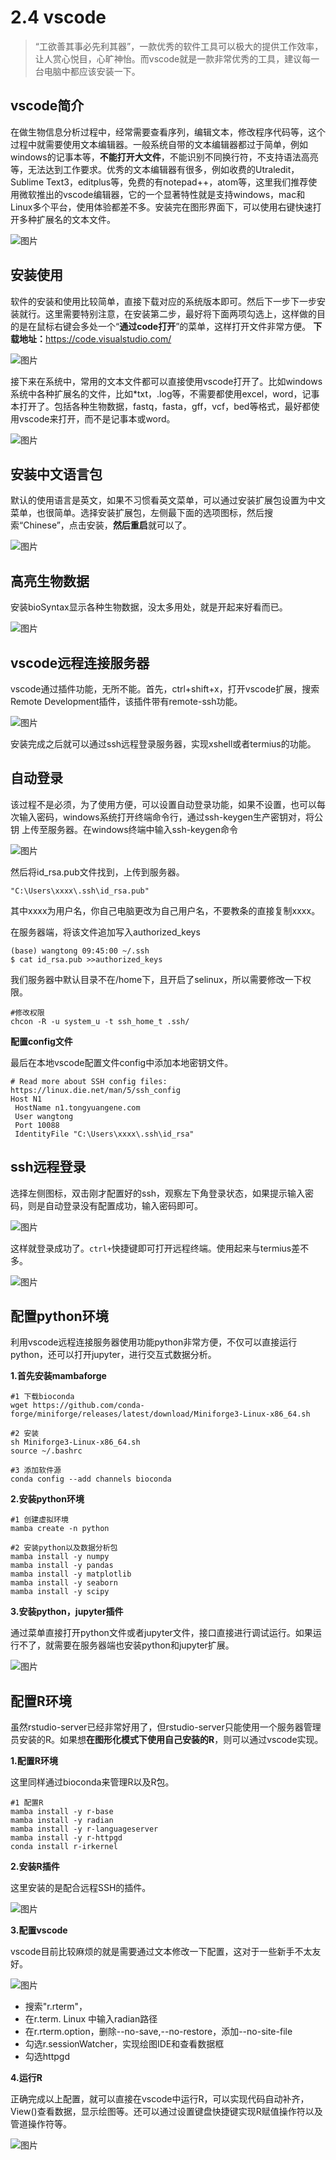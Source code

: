 # 2.4 vscode

> “工欲善其事必先利其器”，一款优秀的软件工具可以极大的提供工作效率，让人赏心悦目，心旷神怡。而vscode就是一款非常优秀的工具，建议每一台电脑中都应该安装一下。

##  vscode简介

在做生物信息分析过程中，经常需要查看序列，编辑文本，修改程序代码等，这个过程中就需要使用文本编辑器。一般系统自带的文本编辑器都过于简单，例如windows的记事本等，**不能打开大文件**，不能识别不同换行符，不支持语法高亮等，无法达到工作要求。优秀的文本编辑器有很多，例如收费的Utraledit，Sublime Text3，editplus等，免费的有notepad++，atom等，这里我们推荐使用微软推出的vscode编辑器，它的一个显著特性就是支持windows，mac和Linux多个平台，使用体验都差不多。安装完在图形界面下，可以使用右键快速打开多种扩展名的文本文件。

![图片](./a4.assets/640.jpeg)

## 安装使用

软件的安装和使用比较简单，直接下载对应的系统版本即可。然后下一步下一步安装就行。这里需要特别注意，在安装第二步，最好将下面两项勾选上，这样做的目的是在鼠标右键会多处一个“**通过code打开**”的菜单，这样打开文件非常方便。
**下载地址：**<https://code.visualstudio.com/>

![图片](./a4.assets/640-1708302410637-24.png)


接下来在系统中，常用的文本文件都可以直接使用vscode打开了。比如windows系统中各种扩展名的文件，比如*txt，.log等，不需要都使用excel，word，记事本打开了。包括各种生物数据，fastq，fasta，gff，vcf，bed等格式，最好都使用vscode来打开，而不是记事本或word。

![图片](./a4.assets/640-1708302410637-25.jpeg)


## 安装中文语言包

默认的使用语言是英文，如果不习惯看英文菜单，可以通过安装扩展包设置为中文菜单，也很简单。选择安装扩展包，左侧最下面的选项图标，然后搜索“Chinese”，点击安装，**然后重启**就可以了。

![图片](./a4.assets/640-1708302410637-26.png)

## 高亮生物数据

安装bioSyntax显示各种生物数据，没太多用处，就是开起来好看而已。

![图片](./a4.assets/640-1708302410637-27.jpeg)



## vscode远程连接服务器

vscode通过插件功能，无所不能。首先，ctrl+shift+x，打开vscode扩展，搜索Remote Development插件，该插件带有remote-ssh功能。


![图片](./a4.assets/640-1708302631056-38.png)

安装完成之后就可以通过ssh远程登录服务器，实现xshell或者termius的功能。


## 自动登录

该过程不是必须，为了使用方便，可以设置自动登录功能，如果不设置，也可以每次输入密码，windows系统打开终端命令行，通过ssh-keygen生产密钥对，将公钥 上传至服务器。在windows终端中输入ssh-keygen命令

![图片](./a4.assets/640-1708302631056-39.png)

然后将id_rsa.pub文件找到，上传到服务器。

```shell
"C:\Users\xxxx\.ssh\id_rsa.pub"
```

其中xxxx为用户名，你自己电脑更改为自己用户名，不要教条的直接复制xxxx。

在服务器端，将该文件追加写入authorized_keys

```shell
(base) wangtong 09:45:00 ~/.ssh
$ cat id_rsa.pub >>authorized_keys
```

我们服务器中默认目录不在/home下，且开启了selinux，所以需要修改一下权限。

```shell
#修改权限
chcon -R -u system_u -t ssh_home_t .ssh/
```

**配置config文件**

最后在本地vscode配置文件config中添加本地密钥文件。

```shell
# Read more about SSH config files: https://linux.die.net/man/5/ssh_config
Host N1
 HostName n1.tongyuangene.com
 User wangtong
 Port 10088
 IdentityFile "C:\Users\xxxx\.ssh\id_rsa"
```

## ssh远程登录

选择左侧图标，双击刚才配置好的ssh，观察左下角登录状态，如果提示输入密码，则是自动登录没有配置成功，输入密码即可。

![图片](./a4.assets/640-1708302631056-40.png)

这样就登录成功了。`ctrl+`快捷键即可打开远程终端。使用起来与termius差不多。

![图片](./a4.assets/640-1708302631056-41.jpeg)

## 配置python环境


利用vscode远程连接服务器使用功能python非常方便，不仅可以直接运行python，还可以打开jupyter，进行交互式数据分析。

**1.首先安装mambaforge**

```shell
#1 下载bioconda
wget https://github.com/conda-forge/miniforge/releases/latest/download/Miniforge3-Linux-x86_64.sh

#2 安装
sh Miniforge3-Linux-x86_64.sh
source ~/.bashrc

#3 添加软件源
conda config --add channels bioconda 
```

**2.安装python环境**

```shell
#1 创建虚拟环境
mamba create -n python 

#2 安装python以及数据分析包
mamba install -y numpy
mamba install -y pandas
mamba install -y matplotlib
mamba install -y seaborn
mamba install -y scipy
```

**3.安装python，jupyter插件**

通过菜单直接打开python文件或者jupyter文件，接口直接进行调试运行。如果运行不了，就需要在服务器端也安装python和jupyter扩展。

![图片](./a4.assets/640-1708302841352-50.png)

## 配置R环境

虽然rstudio-server已经非常好用了，但rstudio-server只能使用一个服务器管理员安装的R。如果想**在图形化模式下使用自己安装的R**，则可以通过vscode实现。

**1.配置R环境**

这里同样通过bioconda来管理R以及R包。

```shell
#1 配置R
mamba install -y r-base
mamba install -y radian
mamba install -y r-languageserver
mamba install -y r-httpgd
conda install r-irkernel
```

**2.安装R插件**

这里安装的是配合远程SSH的插件。

![图片](./a4.assets/640-1708302841352-51.png)

**3.配置vscode**

vscode目前比较麻烦的就是需要通过文本修改一下配置，这对于一些新手不太友好。

![图片](./a4.assets/640-1708302841353-52.png)

- 搜索"r.rterm"，
- 在r.term. Linux 中输入radian路径
- 在r.rterm.option，删除--no-save,--no-restore，添加--no-site-file
- 勾选r.sessionWatcher，实现绘图IDE和查看数据框
- 勾选httpgd

**4.运行R**

正确完成以上配置，就可以直接在vscode中运行R，可以实现代码自动补齐，View()查看数据，显示绘图等。还可以通过设置键盘快捷键实现R赋值操作符以及管道操作符等。

![图片](./a4.assets/640-1708302841353-53.png)









